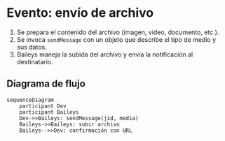 # Evento: envío de archivo

1. Se prepara el contenido del archivo (imagen, video, documento, etc.).
2. Se invoca `sendMessage` con un objeto que describe el tipo de medio y sus datos.
3. Baileys maneja la subida del archivo y envía la notificación al destinatario.

## Diagrama de flujo

```mermaid
sequenceDiagram
    participant Dev
    participant Baileys
    Dev->>Baileys: sendMessage(jid, media)
    Baileys->>Baileys: subir archivo
    Baileys-->>Dev: confirmación con URL
```
